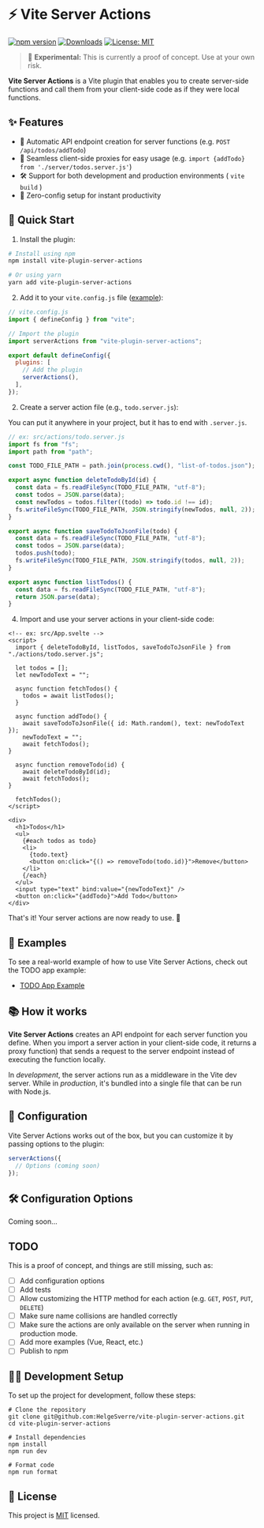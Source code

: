 # ⚡ Vite Server Actions

[![npm version](https://img.shields.io/npm/v/vite-plugin-server-actions.svg?style=flat)](https://www.npmjs.com/package/vite-plugin-server-actions)
[![Downloads](https://img.shields.io/npm/dm/vite-plugin-server-actions.svg?style=flat)](https://www.npmjs.com/package/vite-plugin-server-actions)
[![License: MIT](https://img.shields.io/badge/License-MIT-yellow.svg)](https://opensource.org/licenses/MIT)

> 🚧 **Experimental:** This is currently a proof of concept. Use at your own risk.

**Vite Server Actions** is a Vite plugin that enables you to create server-side functions and call them from your
client-side code as if they were local functions.

## ✨ Features

- 🔄 Automatic API endpoint creation for server functions (e.g. `POST /api/todos/addTodo`)
- 🔗 Seamless client-side proxies for easy usage (e.g. `import {addTodo} from './server/todos.server.js'`)
- 🛠 Support for both development and production environments ( `vite build` )
- 🚀 Zero-config setup for instant productivity

## 🚀 Quick Start

1. Install the plugin:

```bash
# Install using npm
npm install vite-plugin-server-actions

# Or using yarn
yarn add vite-plugin-server-actions
```

2. Add it to your `vite.config.js` file ([example](examples/todo-app/vite.config.js)):

```javascript
// vite.config.js
import { defineConfig } from "vite";

// Import the plugin
import serverActions from "vite-plugin-server-actions";

export default defineConfig({
  plugins: [
    // Add the plugin
    serverActions(),
  ],
});
```

2. Create a server action file (e.g., `todo.server.js`):

You can put it anywhere in your project, but it has to end with `.server.js`.

```javascript
// ex: src/actions/todo.server.js
import fs from "fs";
import path from "path";

const TODO_FILE_PATH = path.join(process.cwd(), "list-of-todos.json");

export async function deleteTodoById(id) {
  const data = fs.readFileSync(TODO_FILE_PATH, "utf-8");
  const todos = JSON.parse(data);
  const newTodos = todos.filter((todo) => todo.id !== id);
  fs.writeFileSync(TODO_FILE_PATH, JSON.stringify(newTodos, null, 2));
}

export async function saveTodoToJsonFile(todo) {
  const data = fs.readFileSync(TODO_FILE_PATH, "utf-8");
  const todos = JSON.parse(data);
  todos.push(todo);
  fs.writeFileSync(TODO_FILE_PATH, JSON.stringify(todos, null, 2));
}

export async function listTodos() {
  const data = fs.readFileSync(TODO_FILE_PATH, "utf-8");
  return JSON.parse(data);
}
```

4. Import and use your server actions in your client-side code:

```svelte
<!-- ex: src/App.svelte -->
<script>
  import { deleteTodoById, listTodos, saveTodoToJsonFile } from "./actions/todo.server.js";

  let todos = [];
  let newTodoText = "";

  async function fetchTodos() {
    todos = await listTodos();
  }

  async function addTodo() {
    await saveTodoToJsonFile({ id: Math.random(), text: newTodoText });
    newTodoText = "";
    await fetchTodos();
}

  async function removeTodo(id) {
    await deleteTodoById(id);
    await fetchTodos();
}

  fetchTodos();
</script>

<div>
  <h1>Todos</h1>
  <ul>
    {#each todos as todo}
    <li>
      {todo.text}
      <button on:click="{() => removeTodo(todo.id)}">Remove</button>
    </li>
    {/each}
  </ul>
  <input type="text" bind:value="{newTodoText}" />
  <button on:click="{addTodo}">Add Todo</button>
</div>
```

That's it! Your server actions are now ready to use. 🎉

## 📝 Examples

To see a real-world example of how to use Vite Server Actions, check out the TODO app example:

- [TODO App Example](examples/todo-app/README.md)

## 📚 How it works

**Vite Server Actions** creates an API endpoint for each server function you define. When you import a server action in
your client-side code, it returns a proxy function) that sends a request to the server endpoint instead of executing the
function locally.

In _development_, the server actions run as a middleware in the Vite dev server.
While in _production_, it's bundled into a single file that can be run with Node.js.

## 🔧 Configuration

Vite Server Actions works out of the box, but you can customize it by passing options to the plugin:

```javascript
serverActions({
  // Options (coming soon)
});
```

## 🛠️ Configuration Options

Coming soon...

## TODO

This is a proof of concept, and things are still missing, such as:

- [ ] Add configuration options
- [ ] Add tests
- [ ] Allow customizing the HTTP method for each action (e.g. `GET`, `POST`, `PUT`, `DELETE`)
- [ ] Make sure name collisions are handled correctly
- [ ] Make sure the actions are only available on the server when running in production mode.
- [ ] Add more examples (Vue, React, etc.)
- [ ] Publish to npm

## 🧑‍💻 Development Setup

To set up the project for development, follow these steps:

```shell
# Clone the repository
git clone git@github.com:HelgeSverre/vite-plugin-server-actions.git
cd vite-plugin-server-actions

# Install dependencies
npm install
npm run dev

# Format code
npm run format
```

## 📝 License

This project is [MIT](https://opensource.org/licenses/MIT) licensed.
